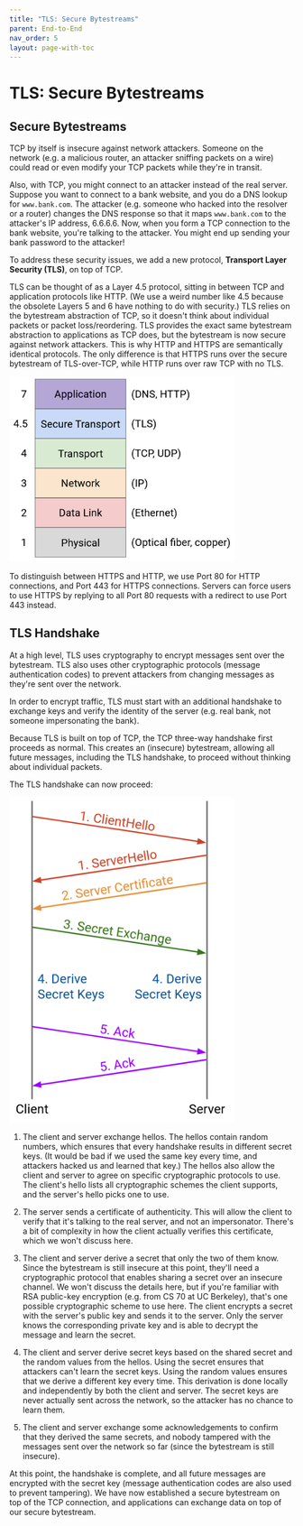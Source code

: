 ```yaml
---
title: "TLS: Secure Bytestreams"
parent: End-to-End
nav_order: 5
layout: page-with-toc
---
```


# TLS: Secure Bytestreams

## Secure Bytestreams

TCP by itself is insecure against network attackers. Someone on the network (e.g. a malicious router, an attacker sniffing packets on a wire) could read or even modify your TCP packets while they're in transit.

Also, with TCP, you might connect to an attacker instead of the real server. Suppose you want to connect to a bank website, and you do a DNS lookup for `www.bank.com`. The attacker (e.g. someone who hacked into the resolver or a router) changes the DNS response so that it maps `www.bank.com` to the attacker's IP address, 6.6.6.6. Now, when you form a TCP connection to the bank website, you're talking to the attacker. You might end up sending your bank password to the attacker!

To address these security issues, we add a new protocol, **Transport Layer Security (TLS)**, on top of TCP.

TLS can be thought of as a Layer 4.5 protocol, sitting in between TCP and application protocols like HTTP. (We use a weird number like 4.5 because the obsolete Layers 5 and 6 have nothing to do with security.) TLS relies on the bytestream abstraction of TCP, so it doesn't think about individual packets or packet loss/reordering. TLS provides the exact same bytestream abstraction to applications as TCP does, but the bytestream is now secure against network attackers. This is why HTTP and HTTPS are semantically identical protocols. The only difference is that HTTPS runs over the secure bytestream of TLS-over-TCP, while HTTP runs over raw TCP with no TLS.

<img width="400px" src="/assets/end-to-end/5-42-layer45.png">

To distinguish between HTTPS and HTTP, we use Port 80 for HTTP connections, and Port 443 for HTTPS connections. Servers can force users to use HTTPS by replying to all Port 80 requests with a redirect to use Port 443 instead.


## TLS Handshake

At a high level, TLS uses cryptography to encrypt messages sent over the bytestream. TLS also uses other cryptographic protocols (message authentication codes) to prevent attackers from changing messages as they're sent over the network.

In order to encrypt traffic, TLS must start with an additional handshake to exchange keys and verify the identity of the server (e.g. real bank, not someone impersonating the bank).

Because TLS is built on top of TCP, the TCP three-way handshake first proceeds as normal. This creates an (insecure) bytestream, allowing all future messages, including the TLS handshake, to proceed without thinking about individual packets.

The TLS handshake can now proceed:

<img width="400px" src="/assets/end-to-end/5-43-tls-handshake.png">

1. The client and server exchange hellos. The hellos contain random numbers, which ensures that every handshake results in different secret keys. (It would be bad if we used the same key every time, and attackers hacked us and learned that key.) The hellos also allow the client and server to agree on specific cryptographic protocols to use. The client's hello lists all cryptographic schemes the client supports, and the server's hello picks one to use.

2. The server sends a certificate of authenticity. This will allow the client to verify that it's talking to the real server, and not an impersonator. There's a bit of complexity in how the client actually verifies this certificate, which we won't discuss here.

3. The client and server derive a secret that only the two of them know. Since the bytestream is still insecure at this point, they'll need a cryptographic protocol that enables sharing a secret over an insecure channel. We won't discuss the details here, but if you're familiar with RSA public-key encryption (e.g. from CS 70 at UC Berkeley), that's one possible cryptographic scheme to use here. The client encrypts a secret with the server's public key and sends it to the server. Only the server knows the corresponding private key and is able to decrypt the message and learn the secret.

4. The client and server derive secret keys based on the shared secret and the random values from the hellos. Using the secret ensures that attackers can't learn the secret keys. Using the random values ensures that we derive a different key every time. This derivation is done locally and independently by both the client and server. The secret keys are never actually sent across the network, so the attacker has no chance to learn them.

5. The client and server exchange some acknowledgements to confirm that they derived the same secrets, and nobody tampered with the messages sent over the network so far (since the bytestream is still insecure).

At this point, the handshake is complete, and all future messages are encrypted with the secret key (message authentication codes are also used to prevent tampering). We have now established a secure bytestream on top of the TCP connection, and applications can exchange data on top of our secure bytestream.
